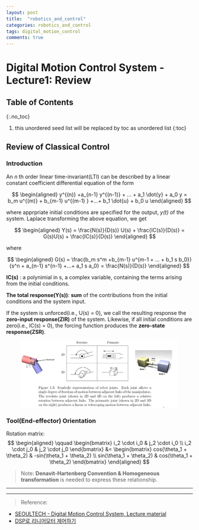 ```yaml
---
layout: post
title:  "robotics_and_control"
categories: robotics_and_control
tags: digital_motion_control
comments: true
---
```


# Digital Motion Control System - Lecture1: Review

## Table of Contents
{:.no_toc}
1. this unordered seed list will be replaced by toc as unordered list
{:toc}

## Review of Classical Control

### Introduction

An _n_ th order linear time-invariant(LTI) can be described by a linear constant coefficient differential equation of the form

$$
\begin{aligned}
y^{(n)} +a_{n-1} y^{(n-1)} + ... + a_1 \dot{y} + a_0 y = b_m u^{(m)} + b_{m-1} u^{(m-1) } +...+ b_1 \dot{u} + b_0 u
\end{aligned}
$$

where apprpriate initial conditions are specified for the output, _y(t)_ of the system. Laplace transforming the above equation, we get

$$
\begin{aligned}
Y(s) = \frac{N(s)}{D(s)} U(s) + \frac{IC(s)}{D(s)} = G(s)U(s) + \frac{IC(s)}{D(s)}
\end{aligned}
$$

where

$$
\begin{aligned}
G(s) = \frac{b_m s^m +b_{m-1} u^{m-1 + ... + b_1 s b_0}}{s^n + a_{n-1} s^{n-1} +...+ a_1 s a_0} = \frac{N(s)}{D(s)}
\end{aligned}
$$

__IC(s)__ : a polynimial in s, a complex variable, containing the terms arising from the initial conditions.

__The total response(Y(s))__: __sum__ of the contributions from the initial conditions and  the system input.


If the system is unforced(i.e., U(s) = 0), we call the resulting response the __zero-input response(ZIR)__ of the system. Likewise, if all initial conditions are zero(i.e., IC(s) = 0), the forcing function produces the __zero-state response(ZSR)__.

















<figure>
  <img alt="An image with a caption" src="/assets/img/Robot_dynamics/1.png" class="lead" data-width="240" data-height="180" />
</figure>


###  Tool(End-effector) Orientation
Rotation matrix:
$$
\begin{aligned}
\qquad \begin{bmatrix}
                 i_2  \cdot i_0  & j_2  \cdot i_0  \\
                 i_2  \cdot j_0  & j_2  \cdot j_0          
               \end{bmatrix}
&=
\begin{bmatrix}
                 cos(\theta_1 + \theta_2)  & -sin(\theta_1 + \theta_2) \\
                 sin(\theta_1 + \theta_2)   & cos(\theta_1 + \theta_2)          
               \end{bmatrix}
\end{aligned} 
 $$

 > Note: __Denavit-Hartenberg Convention & Homogeneous transformation__ is needed to express these relationship.



--------------




------------

> Reference:
- [SEOULTECH - Digital Motion Control System, Lecture material]()
- [DSP로 리니어모터 제어하기](http://www.kangcom.com/sub/view.asp?sku=200312230002)